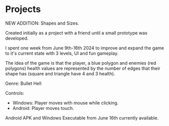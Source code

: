# Projects
NEW ADDITION: Shapes and Sizes.

Created initially as a project with a friend until a small prototype was developed.

I spent one week from June 9th-16th 2024 to improve and expand the game to it's current state with 3 levels, UI and fun gameplay. 

The idea of the game is that the player, a blue polygon and enemies (red polygons) health values are represented by the number 
of edges that their shape has (square and triangle have 4 and 3 health).

Genre: Bullet Hell

Controls: 
 - Windows: Player moves with mouse while clicking.
 - Android: Player moves touch.

Android APK and Windows Executable from June 16th currently available.

